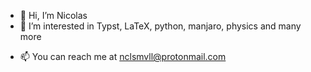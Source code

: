 - 👋 Hi, I’m Nicolas
- 👀 I’m interested in Typst, LaTeX, python, manjaro, physics and many more
<!--- - 🌱 I’m currently learning  
- 💞️ I’m looking to collaborate on ... --->
- 📫 You can reach me at nclsmvll@protonmail.com

<!---
nclsmvll/nclsmvll is a ✨ special ✨ repository because its `README.md` (this file) appears on your GitHub profile.
You can click the Preview link to take a look at your changes.
--->
